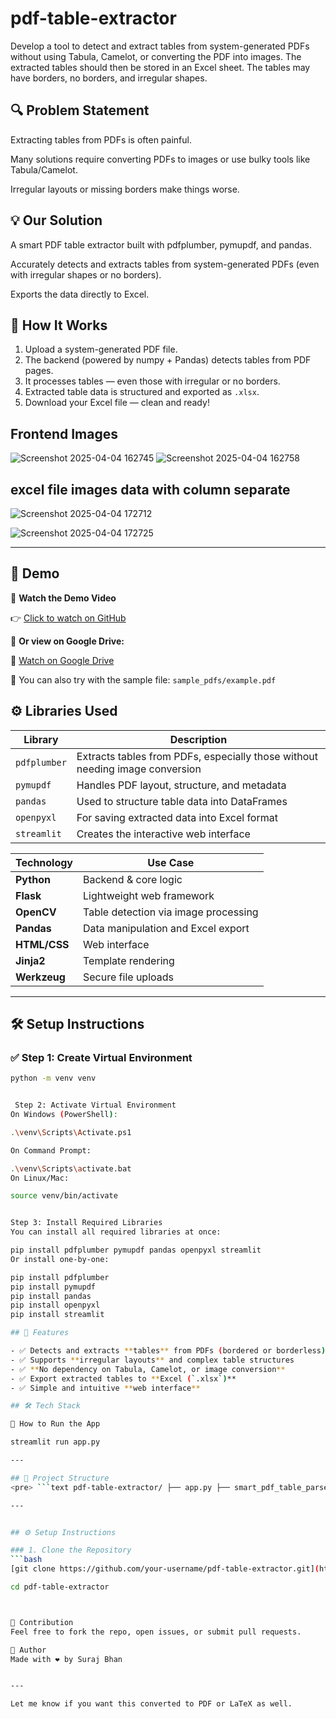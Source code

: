 # pdf-table-extractor
Develop a tool to detect and extract tables from system-generated PDFs without using Tabula, Camelot, or converting the PDF into images. The extracted tables should then be stored in an Excel sheet. The tables may have borders, no borders, and irregular shapes.

## 🔍 Problem Statement
Extracting tables from PDFs is often painful.

Many solutions require converting PDFs to images or use bulky tools like Tabula/Camelot.

Irregular layouts or missing borders make things worse.

## 💡 Our Solution
A smart PDF table extractor built with pdfplumber, pymupdf, and pandas.

Accurately detects and extracts tables from system-generated PDFs (even with irregular shapes or no borders).

Exports the data directly to Excel.

## 🚀 How It Works

1. Upload a system-generated PDF file.
2. The backend (powered by numpy + Pandas) detects tables from PDF pages.
3. It processes tables — even those with irregular or no borders.
4. Extracted table data is structured and exported as `.xlsx`.
5. Download your Excel file — clean and ready!

## Frontend Images
![Screenshot 2025-04-04 162745](https://github.com/user-attachments/assets/19c5ac6e-99d1-476d-a819-1acf4b6f148b)
![Screenshot 2025-04-04 162758](https://github.com/user-attachments/assets/93b6b892-18f1-466a-a98b-d4e3a423b046)
## excel file images data with column separate
![Screenshot 2025-04-04 172712](https://github.com/user-attachments/assets/a9acee43-cc06-4835-af31-ebb19d574636)

![Screenshot 2025-04-04 172725](https://github.com/user-attachments/assets/91c078eb-190c-4db6-a532-2991ab99d517)

---
## 📸 Demo

🎥 **Watch the Demo Video**

👉 [Click to watch on GitHub](https://github.com/user-attachments/assets/e5961cc0-d43e-4038-994a-c46a290bf075)

📁 **Or view on Google Drive:**

🔗 [Watch on Google Drive](https://drive.google.com/file/d/1WEl45yrzX4mkZ1M-IrFPVyvvICZTToFN/view?usp=sharing)

📂 You can also try with the sample file: `sample_pdfs/example.pdf`

## ⚙️ Libraries Used

| Library      | Description |
|--------------|-------------|
| `pdfplumber` | Extracts tables from PDFs, especially those without needing image conversion |
| `pymupdf`    | Handles PDF layout, structure, and metadata |
| `pandas`     | Used to structure table data into DataFrames |
| `openpyxl`   | For saving extracted data into Excel format |
| `streamlit`  | Creates the interactive web interface |


| Technology      | Use Case                                |
|------------------|------------------------------------------|
| **Python**        | Backend & core logic                     |
| **Flask**         | Lightweight web framework                |
| **OpenCV**        | Table detection via image processing     |
| **Pandas**        | Data manipulation and Excel export       |
| **HTML/CSS**      | Web interface                            |
| **Jinja2**        | Template rendering                       |
| **Werkzeug**      | Secure file uploads                      |

---


## 🛠️ Setup Instructions

### ✅ Step 1: Create Virtual Environment

```bash
python -m venv venv


 Step 2: Activate Virtual Environment
On Windows (PowerShell):

.\venv\Scripts\Activate.ps1

On Command Prompt:

.\venv\Scripts\activate.bat
On Linux/Mac:

source venv/bin/activate


Step 3: Install Required Libraries
You can install all required libraries at once:

pip install pdfplumber pymupdf pandas openpyxl streamlit
Or install one-by-one:

pip install pdfplumber
pip install pymupdf
pip install pandas
pip install openpyxl
pip install streamlit

## 🚀 Features

- ✅ Detects and extracts **tables** from PDFs (bordered or borderless)
- ✅ Supports **irregular layouts** and complex table structures
- ✅ **No dependency on Tabula, Camelot, or image conversion**
- ✅ Export extracted tables to **Excel (`.xlsx`)**
- ✅ Simple and intuitive **web interface**

## 🛠️ Tech Stack

🚀 How to Run the App

streamlit run app.py

---

## 📁 Project Structure
<pre> ```text pdf-table-extractor/ ├── app.py ├── smart_pdf_table_parser.py ├── templates/ │ └── index.html ├── static/ │ └── style.css (if any) ├── uploads/ ├── outputs/ ├── sample_pdfs/ │ └── example.pdf ├── output_excels/ │ └── example.xlsx ├── README.md ├── requirements.txt └── demo.mp4 ``` </pre>

---


## ⚙️ Setup Instructions

### 1. Clone the Repository
```bash
[git clone https://github.com/your-username/pdf-table-extractor.git](https://github.com/surajbhan93/pdf-table-extractor.git)

cd pdf-table-extractor



🤝 Contribution
Feel free to fork the repo, open issues, or submit pull requests.

🧠 Author
Made with ❤️ by Suraj Bhan


---

Let me know if you want this converted to PDF or LaTeX as well.
